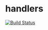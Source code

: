 # handlers

[![Build Status](https://travis-ci.org/atomisthqa/handlers.svg?branch=master)](https://travis-ci.org/atomisthqa/handlers)

 

 



